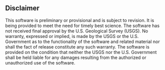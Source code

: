 ## Disclaimer 

This software is preliminary or provisional and is subject to
revision. It is being provided to meet the need for timely best
science. The software has not received final approval by the
U.S. Geological Survey (USGS). No warranty, expressed or implied, is
made by the USGS or the U.S. Government as to the functionality of the
software and related material nor shall the fact of release constitute
any such warranty. The software is provided on the condition that
neither the USGS nor the U.S. Government shall be held liable for any
damages resulting from the authorized or unauthorized use of the
software.
